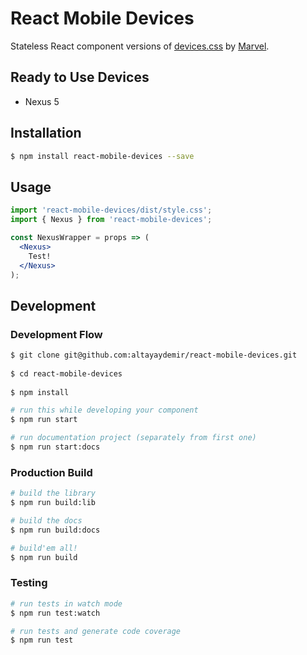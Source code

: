 # React Mobile Devices

Stateless React component versions of [devices.css](https://github.com/marvelapp/devices.css) by [Marvel](https://github.com/marvelapp/devices.css).

## Ready to Use Devices
* Nexus 5

## Installation

```bash
$ npm install react-mobile-devices --save

```

## Usage
```jsx
import 'react-mobile-devices/dist/style.css';
import { Nexus } from 'react-mobile-devices';

const NexusWrapper = props => (
  <Nexus>
    Test!
  </Nexus>
);

```

## Development

### Development Flow

```bash
$ git clone git@github.com:altayaydemir/react-mobile-devices.git
 
$ cd react-mobile-devices
 
$ npm install 

# run this while developing your component
$ npm run start

# run documentation project (separately from first one)
$ npm run start:docs
```

### Production Build

```bash
# build the library
$ npm run build:lib

# build the docs
$ npm run build:docs

# build'em all!
$ npm run build
```

### Testing

```bash
# run tests in watch mode
$ npm run test:watch

# run tests and generate code coverage
$ npm run test
```
